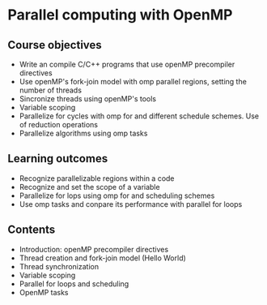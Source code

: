 # Parallel computing with OpenMP

## Course objectives

- Write an compile C/C++ programs that use openMP precompiler directives
- Use openMP's fork-join model with omp parallel regions, setting the number of threads
- Sincronize threads using openMP's tools
- Variable scoping
- Parallelize for cycles with omp for and different schedule schemes. Use of reduction operations
- Parallelize algorithms using omp tasks

## Learning outcomes

- Recognize parallelizable regions within a code
- Recognize and set the scope of a variable
- Parallelize for lops using omp for and scheduling schemes
- Use omp tasks and conpare its performance with parallel for loops

## Contents

- Introduction: openMP precompiler directives
- Thread creation and fork-join model (Hello World)
- Thread synchronization
- Variable scoping
- Parallel for loops and scheduling
- OpenMP tasks
